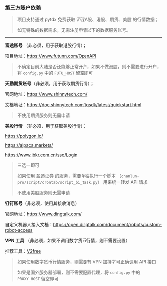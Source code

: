 ### 第三方账户依赖

> 项目支持通过 pytdx 免费获取 沪深A股、港股、期货、美股 的行情数据；
>
> 如无特殊的数据需求，无需注册申请以下的数据服务账号。

---

**富途账号** （非必须，用于获取港股行情）；

项目地址：https://www.futunn.com/OpenAPI

> 不确定目前大陆是否还能够正常开户，如果不做港股，则不需要进行开户，将 `config.py` 中的 `FUTU_HOST` 留空即可


**天勤期货账号**（非必须，用于获取期货行情）；

官网地址：https://www.shinnytech.com/

文档地址：https://doc.shinnytech.com/tqsdk/latest/quickstart.html

> 不使用期货服务则无需申请

**美股行情** （非必须，用于获取美股行情）：

https://polygon.io/

https://alpaca.markets/

https://www.ibkr.com.cn/sso/Login

> 三选一即可
>
> 如果使用 盈透证券 的服务，需要单独执行一个脚本 （`chanlun-pro/script/crontab/script_bi_task.py`） 用来统一转发 API 请求
>
> 不使用美股服务则无需申请

**钉钉账号**（非必须，使用其接收消息）

官网地址：https://www.dingtalk.com/

自定义机器人接入文档：https://open.dingtalk.com/document/robots/custom-robot-access

**VPN 工具** （非必须，如果不调用数字货币行情，则不需要设置）

推荐工具：[V2free](https://w1.v2free.top/auth/register?code=RFb5)

> 如果使用数字货币行情服务，则需要有 VPN 加持才可正确调用 API 接口
>
> 如果是国外服务器部署，则不需要配置代理，将 `config.py` 中的 `PROXY_HOST` 留空即可